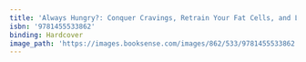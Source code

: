 ```yaml
---
title: 'Always Hungry?: Conquer Cravings, Retrain Your Fat Cells, and Lose Weight Permanently'
isbn: '9781455533862'
binding: Hardcover
image_path: 'https://images.booksense.com/images/862/533/9781455533862.jpg'
---
```


